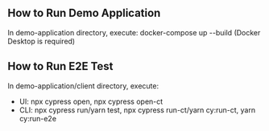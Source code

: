 ## How to Run Demo Application

In demo-application directory, execute: docker-compose up --build (Docker Desktop is required)

## How to Run E2E Test

In demo-application/client directory, execute: 
- UI: npx cypress open, npx cypress open-ct
- CLI: npx cypress run/yarn test, npx cypress run-ct/yarn cy:run-ct, yarn cy:run-e2e